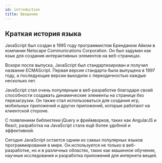 ```yaml
---
id: introduction
title: Введение
---
```


## Краткая история языка
JavaScript был создан в 1995 году программистом Бренданом Айком в компании Netscape Communications Corporation. Он был задуман как язык для создания интерактивных элементов на веб-страницах.

Вскоре после выпуска, JavaScript был стандартизирован и получил название ECMAScript. Первая версия стандарта была выпущена в 1997 году, а последующие версии выходили с периодичностью каждые несколько лет.

JavaScript стал очень популярным в веб-разработке благодаря своей способности создавать динамические элементы на странице без перезагрузки. Он также стал использоваться для создания игр, мобильных приложений и других приложений, которые работают на клиентской стороне.

С появлением библиотеки jQuery и фреймворков, таких как AngularJS и React, разработка на JavaScript стала ещё более удобной и эффективной.

Сегодня JavaScript остается одним из самых популярных языков программирования в мире. Он используется не только в веб-разработке, но и в различных областях, таких как машинное обучение, научные исследования и разработка приложений для интернета вещей.